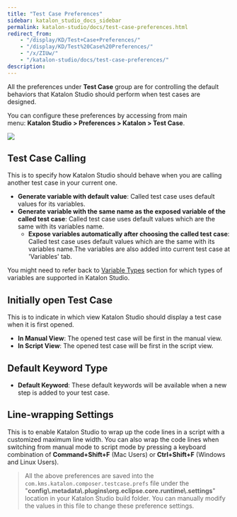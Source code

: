 ```yaml
---
title: "Test Case Preferences"
sidebar: katalon_studio_docs_sidebar
permalink: katalon-studio/docs/test-case-preferences.html
redirect_from:
    - "/display/KD/Test+Case+Preferences/"
    - "/display/KD/Test%20Case%20Preferences/"
    - "/x/ZIUw/"
    - "/katalon-studio/docs/test-case-preferences/"
description:
---
```

All the preferences under **Test Case** group are for controlling the default behaviors that Katalon Studio should perform when test cases are designed.

You can configure these preferences by accessing from main menu: **Katalon Studio > Preferences > Katalon > Test Case**.

![](https://github.com/katalon-studio/docs-images/raw/master/katalon-studio/docs/test-case-preferences/Window.png)

## Test Case Calling

This is to specify how Katalon Studio should behave when you are calling another test case in your current one.

* **Generate variable with default value**: Called test case uses default values for its variables.
* **Generate variable with the same name as the exposed variable of the called test case**: Called test case uses default values which are the same with its variables name.
  * **Expose variables automatically after choosing the called test case**: Called test case uses default values which are the same with its variables name.The variables are also added into current test case at 'Variables' tab.

You might need to refer back to [Variable Types](/display/KD/Variable+Types) section for which types of variables are supported in Katalon Studio.

## Initially open Test Case

This is to indicate in which view Katalon Studio should display a test case when it is first opened.

* **In Manual View**: The opened test case will be first in the manual view.
* **In Script View**: The opened test case will be first in the script view.

## Default Keyword Type

* **Default Keyword**: These default keywords will be available when a new step is added to your test case.

## Line-wrapping Settings

This is to enable Katalon Studio to wrap up the code lines in a script with a customized maximum line width. You can also wrap the code lines when switching from manual mode to script mode by pressing a keyboard combination of **Command+Shift+F** (Mac Users) or **Ctrl+Shift+F** (Windows and Linux Users).

> All the above preferences are saved into the  `com.kms.katalon.composer.testcase.prefs` file under the "**config\\.metadata\\.plugins\\org.eclipse.core.runtime\\.settings**" location in your Katalon Studio build folder. You can manually modify the values in this file to change these preference settings.
